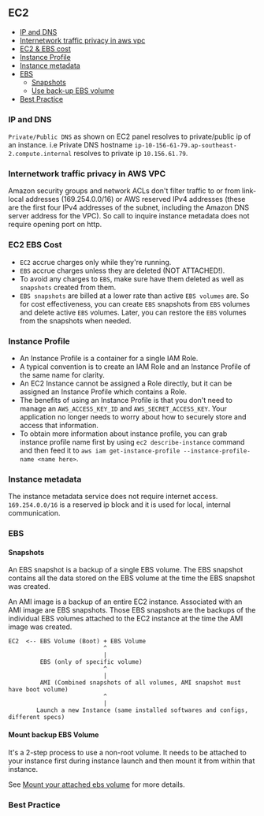## EC2

- [IP and DNS](#ip-and-dns)
- [Internetwork traffic privacy in aws vpc](#internetwork-traffic-privacy-in-aws-vpc)
- [EC2 & EBS cost](#ec2_ebs_cost)
- [Instance Profile](#instance-profile)
- [Instance metadata](#instance-metadata)
- [EBS](#ebs)
    - [Snapshots](#snapshots)
    - [Use back-up EBS volume](#mount-backup-ebs-volume)
- [Best Practice](#best-practice)

### IP and DNS

`Private/Public DNS` as shown on EC2 panel resolves to private/public ip of an instance.
i.e Private DNS hostname `ip-10-156-61-79.ap-southeast-2.compute.internal` resolves to private ip `10.156.61.79`.

### Internetwork traffic privacy in AWS VPC
Amazon security groups and network ACLs don't filter traffic to or from link-local addresses (169.254.0.0/16) or AWS reserved IPv4 addresses (these are the first four IPv4 addresses of the subnet, including the Amazon DNS server address for the VPC). So call to inquire instance metadata does not require
opening port on http.

### EC2 EBS Cost

- `EC2` accrue charges only while they're running.
- `EBS` accrue charges unless they are deleted (NOT ATTACHED!).
- To avoid any charges to `EBS`, make sure have them deleted as well as `snapshots` created from them.
- `EBS snapshots` are billed at a lower rate than active `EBS volumes` are. So for cost effectiveness, you can create `EBS` snapshots from `EBS` volumes and delete active `EBS` volumes. Later, you can restore the `EBS` volumes from the snapshots when needed.

### Instance Profile

- An Instance Profile is a container for a single IAM Role.
- A typical convention is to create an IAM Role and an Instance Profile of the same name for clarity.
- An EC2 Instance cannot be assigned a Role directly, but it can be assigned an Instance Profile which contains a Role.
- The benefits of using an Instance Profile is that you don't need to manage an `AWS_ACCESS_KEY_ID` and `AWS_SECRET_ACCESS_KEY`. Your application no longer needs to worry about how to securely store and access that information.
- To obtain more information about instance profile, you can grab instance profile name first by using `ec2 describe-instance` command and then feed it to `aws iam get-instance-profile --instance-profile-name <name here>`.

### Instance metadata

The instance metadata service does not require internet access. `169.254.0.0/16` is a reserved ip block and it is used for local, internal communication.

### EBS

#### Snapshots

An EBS snapshot is a backup of a single EBS volume. The EBS snapshot contains all the data stored on the EBS volume at the time the EBS snapshot was created.

An AMI image is a backup of an entire EC2 instance. Associated with an AMI image are EBS snapshots. Those EBS snapshots are the backups of the individual EBS volumes attached to the EC2 instance at the time the AMI image was created.

```
EC2  <-- EBS Volume (Boot) + EBS Volume 
                           ^
                           |
         EBS (only of specific volume)       
                           ^
                           |
         AMI (Combined snapshots of all volumes, AMI snapshot must have boot volume) 
                           ^
                           | 
        Launch a new Instance (same installed softwares and configs, different specs) 
```

#### Mount backup EBS Volume

It's a 2-step process to use a non-root volume. It needs to be attached to your instance first during instance launch and then mount it from within that instance.

See [Mount your attached ebs volume](https://docs.aws.amazon.com/AWSEC2/latest/UserGuide/ebs-using-volumes.html) for more details.

### Best Practice

